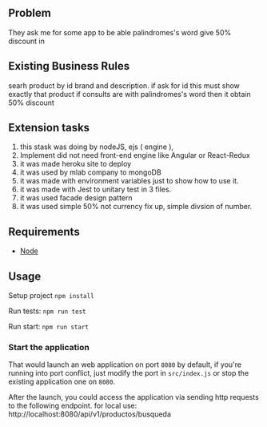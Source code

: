 ## Problem
They ask me for some app to be able palindromes's word give 50% discount in 

## Existing Business Rules
searh product by id brand and description. if ask for id this must show exactly that product
if consults are with palindromes's word then it obtain 50% discount

## Extension tasks
1. this stask was doing by nodeJS, ejs ( engine ), 
2. Implement did not need front-end engine like Angular or React-Redux 
3. it was made heroku site to deploy 
4. it was used by mlab company to mongoDB
5. it was made with environment variables just to show how to use it.
6. it was made with Jest to unitary test in 3 files.
7. it was used facade design pattern
8. it was used simple 50% not currency fix up, simple divsion of number.


## Requirements
* [Node](https://nodejs.org/en/)

## Usage

Setup project ```npm install```

Run tests: `npm run test`

Run start: `npm run start`

### Start the application

That would launch an web application on port `8080` by default, if you're running into port conflict, just modify the port in `src/index.js` or stop the existing application one on `8080`.

After the launch, you could access the application via sending http requests to the following endpoint.
for local use:
http://localhost:8080/api/v1/productos/busqueda

